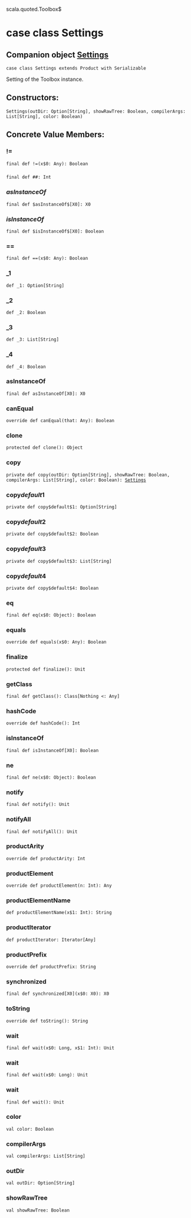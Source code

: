 scala.quoted.Toolbox$
# case class Settings

## Companion object <a href="./Settings$.md">Settings</a>

<pre><code class="language-scala" >case class Settings extends Product with Serializable</pre></code>
Setting of the Toolbox instance.

## Constructors:
<pre><code class="language-scala" >Settings(outDir: Option[String], showRawTree: Boolean, compilerArgs: List[String], color: Boolean)</pre></code>

## Concrete Value Members:
### !=
<pre><code class="language-scala" >final def !=(x$0: Any): Boolean</pre></code>

### ##
<pre><code class="language-scala" >final def ##: Int</pre></code>

### $asInstanceOf$
<pre><code class="language-scala" >final def $asInstanceOf$[X0]: X0</pre></code>

### $isInstanceOf$
<pre><code class="language-scala" >final def $isInstanceOf$[X0]: Boolean</pre></code>

### ==
<pre><code class="language-scala" >final def ==(x$0: Any): Boolean</pre></code>

### _1
<pre><code class="language-scala" >def _1: Option[String]</pre></code>

### _2
<pre><code class="language-scala" >def _2: Boolean</pre></code>

### _3
<pre><code class="language-scala" >def _3: List[String]</pre></code>

### _4
<pre><code class="language-scala" >def _4: Boolean</pre></code>

### asInstanceOf
<pre><code class="language-scala" >final def asInstanceOf[X0]: X0</pre></code>

### canEqual
<pre><code class="language-scala" >override def canEqual(that: Any): Boolean</pre></code>

### clone
<pre><code class="language-scala" >protected def clone(): Object</pre></code>

### copy
<pre><code class="language-scala" >private def copy(outDir: Option[String], showRawTree: Boolean, compilerArgs: List[String], color: Boolean): <a href="./Settings.md">Settings</a></pre></code>

### copy$default$1
<pre><code class="language-scala" >private def copy$default$1: Option[String]</pre></code>

### copy$default$2
<pre><code class="language-scala" >private def copy$default$2: Boolean</pre></code>

### copy$default$3
<pre><code class="language-scala" >private def copy$default$3: List[String]</pre></code>

### copy$default$4
<pre><code class="language-scala" >private def copy$default$4: Boolean</pre></code>

### eq
<pre><code class="language-scala" >final def eq(x$0: Object): Boolean</pre></code>

### equals
<pre><code class="language-scala" >override def equals(x$0: Any): Boolean</pre></code>

### finalize
<pre><code class="language-scala" >protected def finalize(): Unit</pre></code>

### getClass
<pre><code class="language-scala" >final def getClass(): Class[Nothing <: Any]</pre></code>

### hashCode
<pre><code class="language-scala" >override def hashCode(): Int</pre></code>

### isInstanceOf
<pre><code class="language-scala" >final def isInstanceOf[X0]: Boolean</pre></code>

### ne
<pre><code class="language-scala" >final def ne(x$0: Object): Boolean</pre></code>

### notify
<pre><code class="language-scala" >final def notify(): Unit</pre></code>

### notifyAll
<pre><code class="language-scala" >final def notifyAll(): Unit</pre></code>

### productArity
<pre><code class="language-scala" >override def productArity: Int</pre></code>

### productElement
<pre><code class="language-scala" >override def productElement(n: Int): Any</pre></code>

### productElementName
<pre><code class="language-scala" >def productElementName(x$1: Int): String</pre></code>

### productIterator
<pre><code class="language-scala" >def productIterator: Iterator[Any]</pre></code>

### productPrefix
<pre><code class="language-scala" >override def productPrefix: String</pre></code>

### synchronized
<pre><code class="language-scala" >final def synchronized[X0](x$0: X0): X0</pre></code>

### toString
<pre><code class="language-scala" >override def toString(): String</pre></code>

### wait
<pre><code class="language-scala" >final def wait(x$0: Long, x$1: Int): Unit</pre></code>

### wait
<pre><code class="language-scala" >final def wait(x$0: Long): Unit</pre></code>

### wait
<pre><code class="language-scala" >final def wait(): Unit</pre></code>

### color
<pre><code class="language-scala" >val color: Boolean</pre></code>

### compilerArgs
<pre><code class="language-scala" >val compilerArgs: List[String]</pre></code>

### outDir
<pre><code class="language-scala" >val outDir: Option[String]</pre></code>

### showRawTree
<pre><code class="language-scala" >val showRawTree: Boolean</pre></code>

